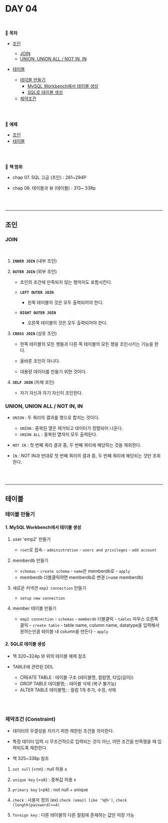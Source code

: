 # DAY 04

<br>

:milky_way: **목차**

- [조인](#조인)
  - [JOIN](#join)
  - [UNION, UNION ALL / NOT IN, IN](#union-union-all--not-in-in)

- [테이블](#테이블)
  - [테이블 만들기](#테이블-만들기)
    - [MySQL Workbench에서 테이블 생성](#1-mysql-workbench에서-테이블-생성)
    - [SQL로 테이블 생성](#2-sql로-테이블-생성)
  - [제약조건](#제약조건-constraint)

<br>

<br>



:milky_way: **예제**

-  [조인](./day_04_1.sql)
-  [테이블](./day_04_2.sql)

<br>

<br>



:milky_way: **책 범위**

- chap 07. SQL 고급 (조인)  : 281~294P

- chap 08. 테이블과 뷰 (테이블) : 313~ 338p

<br>

<br>

---
## 조인
### JOIN 

<br>

1. **`INNER JOIN`** (내부 조인)

2. **`OUTER JOIN`** (외부 조인)
   - 조인의 조건에 만족되지 않는 행까지도 포함시킨다. 

   - **`LEFT OUTER JOIN`** 
     - 왼쪽 테이블의 것은 모두 출력되어야 한다.

   - **`RIGHT OUTER JOIN`** 
     - 오른쪽 테이블의 것은 모두 출력되어야 한다.

3. **`CROSS JOIN`** (상호 조인)
   - 한쪽 테이블의 모든 행들과 다른 쪽 테이블의 모든 행을 조인시키는 기능을 한다.

   - 올바른 조인이 아니다.

   - 대용량 데이터를 만들기 위한 것이다.

4. **`SELF JOIN`** (자체 조인)
   - 자기 자신과 자기 자신이 조인한다.



### UNION, UNION ALL / NOT IN, IN

- `UNION` : 두 쿼리의 결과를 행으로 합치는 것이다.
  - `UNION`  : 중복된 열은 제거되고 데이터가 정렬되어 나온다.
  - `UNION ALL` : 중복된 열까지 모두 출력된다.

- `NOT IN` : 첫 번째 쿼리 결과 중, 두 번째 쿼리에 해당하는 것을 제외한다.
- `IN` : NOT IN과 반대로 첫 번째 쿼리의 결과 중, 두 번째 쿼리에 해당되는 것만 조회한다.

<br>

<br>



---

## 테이블

### 테이블 만들기 

#### 1. MySQL Workbench에서 테이블 생성 

1. user 'emp2' 만들기 
   - `root`로 접속 - `administration` - `users and privileges` - `add account`

2. memberdb 만들기
   - `schemas`  - `create schema` - `name`은 memberdb로  - `apply` 
   - memberdb 더블클릭하면 memberdb로 변경 (=use memberdb)

3. 새로운 커넥션 `emp2 connection` 만들기

   - `setup new connection` 

4. member 테이블 만들기

   - `emp2 connection` - `schemas` - `memberdb` 더블클릭 - `tables` 마우스 오른쪽 클릭 - `create table`  - table name, column name, datatype을 입력해서 원하는만큼 테이블 내 column을 만든다 -  `apply`



#### 2. SQL로 테이블 생성

- 책 320~324p 와 위의 테이블 예제 참조 

- TABLE에 관련된 DDL
  - CREATE TABLE : 테이블 구조 (테이블명, 컬럼명, 타입(길이))
  - DROP TABLE 테이블명; : 테이블 삭제 (복구 불가능)
  - ALTER TABLE 테이블명; : 컬럼 1개 추가, 수정, 삭제 

<br>

<br>

### 제약조건 (Constraint)

- 데이터의 무결성을 지키기 위한 제한된 조건을 의미한다.
- 특정 데이터 입력 시 무조건적으로 입력되는 것이 아닌, 어떤 조건을 만족했을 때 입력되도록 제한한다.

- 책 325~338p 참조



1. `not null` (=nn) : null 허용 x 

2. `unique key` (=uk) : 중복값 허용 x
3. `primary key` (=pk) : not  null + unique
4. `check` : 사용자 정의 (ex) `check (email like '%@%')`, `check (length(password)<=4)`
5. `foreign key` : 다른 테이블의 다른 컬럼에 존재하는 값만 저장 가능


